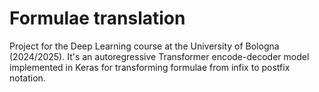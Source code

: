 # Formulae translation

Project for the Deep Learning course at the University of Bologna (2024/2025).
It's an autoregressive Transformer encode-decoder model implemented in Keras for transforming formulae from infix to postfix notation. 
